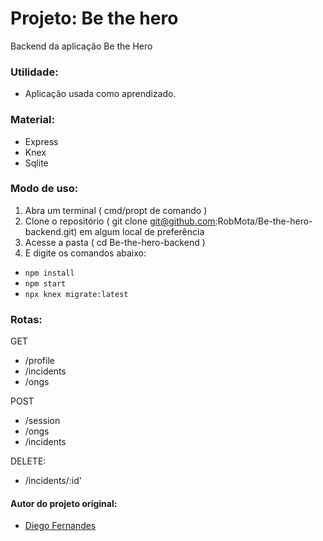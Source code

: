 # Projeto: Be the hero

Backend da aplicação Be the Hero

### Utilidade:

- Aplicação usada como aprendizado.

### Material:

- Express
- Knex
- Sqlite

### Modo de uso:

1. Abra um terminal ( cmd/propt de comando )
2. Clone o repositório ( git clone git@github.com:RobMota/Be-the-hero-backend.git) em algum local de preferência
3. Acesse a pasta ( cd Be-the-hero-backend )
4. E digite os comandos abaixo:

- `npm install`
- `npm start`
- `npx knex migrate:latest`

### Rotas:

GET

- /profile
- /incidents
- /ongs

POST

- /session
- /ongs
- /incidents

DELETE:

- /incidents/:id'

#### Autor do projeto original:

- [Diego Fernandes](https://github.com/diego3g)
